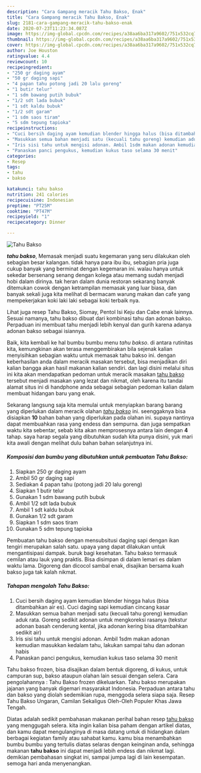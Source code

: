 ```yaml
---
description: "Cara Gampang meracik Tahu Bakso, Enak"
title: "Cara Gampang meracik Tahu Bakso, Enak"
slug: 2181-cara-gampang-meracik-tahu-bakso-enak
date: 2020-07-23T11:23:34.087Z
image: https://img-global.cpcdn.com/recipes/a38aa6ba317a9602/751x532cq70/tahu-bakso-foto-resep-utama.jpg
thumbnail: https://img-global.cpcdn.com/recipes/a38aa6ba317a9602/751x532cq70/tahu-bakso-foto-resep-utama.jpg
cover: https://img-global.cpcdn.com/recipes/a38aa6ba317a9602/751x532cq70/tahu-bakso-foto-resep-utama.jpg
author: Joe Houston
ratingvalue: 4.4
reviewcount: 10
recipeingredient:
- "250 gr daging ayam"
- "50 gr daging sapi"
- "4 papan tahu potong jadi 20 lalu goreng"
- "1 butir telur"
- "1 sdm bawang putih bubuk"
- "1/2 sdt lada bubuk"
- "1 sdt kaldu bubuk"
- "1/2 sdt garam"
- "1 sdm saos tiram"
- "5 sdm tepung tapioka"
recipeinstructions:
- "Cuci bersih daging ayam kemudian blender hingga halus (bisa ditambahkan air es). Cuci daging sapi kemudian cincang kasar"
- "Masukkan semua bahan menjadi satu (kecuali tahu goreng) kemudian aduk rata. Goreng sedikit adonan untuk mengkoreksi rasanya (tekstur adonan basah cenderung kental, jika adonan kering bisa ditambahkan sedikit air)"
- "Iris sisi tahu untuk mengisi adonan. Ambil 1sdm makan adonan kemudian masukkan kedalam tahu, lakukan sampai tahu dan adonan habis"
- "Panaskan panci pengukus, kemudian kukus taso selama 30 menit"
categories:
- Resep
tags:
- tahu
- bakso

katakunci: tahu bakso 
nutrition: 241 calories
recipecuisine: Indonesian
preptime: "PT25M"
cooktime: "PT47M"
recipeyield: "1"
recipecategory: Dinner

---
```



![Tahu Bakso](https://img-global.cpcdn.com/recipes/a38aa6ba317a9602/751x532cq70/tahu-bakso-foto-resep-utama.jpg)

<b><i>tahu bakso</i></b>, Memasak menjadi suatu kegemaran yang seru dilakukan oleh sebagian besar kalangan. tidak hanya para ibu ibu, sebagian pria juga cukup banyak yang berminat dengan kegemaran ini. walau hanya untuk sekedar bersenang senang dengan kolega atau memang sudah menjadi hobi dalam dirinya. tak heran dalam dunia restoran sekarang banyak ditemukan cowok dengan ketrampilan memasak yang luar biasa, dan banyak sekali juga kita melihat di bermacam warung makan dan cafe yang mempekerjakan koki laki laki sebagai koki terbaik nya.

Lihat juga resep Tahu Bakso, Siomay, Pentol Isi Keju dan Cabe enak lainnya. Sesuai namanya, tahu bakso dibuat dari kombinasi tahu dan adonan bakso. Perpaduan ini membuat tahu menjadi lebih kenyal dan gurih karena adanya adonan bakso sebagai isiannya.

Baik, kita kembali ke hal bumbu bumbu menu <i>tahu bakso</i>. di antara rutinitas kita, kemungkinan akan terasa menggembirakan bila sejenak kalian menyisihkan sebagian waktu untuk memasak tahu bakso ini. dengan keberhasilan anda dalam meracik masakan tersebut, bisa menjadikan diri kalian bangga akan hasil makanan kalian sendiri. dan lagi disini melalui situs ini kita akan mendapatkan pedoman untuk meracik masakan <u>tahu bakso</u> tersebut menjadi masakan yang lezat dan nikmat, oleh karena itu tandai alamat situs ini di handphone anda sebagai sebagian pedoman kalian dalam membuat hidangan baru yang enak.


Sekarang langsung saja kita memulai untuk menyiapkan barang barang yang diperlukan dalam meracik olahan <u><i>tahu bakso</i></u> ini. seenggaknya bisa disiapkan <b>10</b> bahan bahan yang diperlukan pada olahan ini. supaya nantinya dapat membuahkan rasa yang endess dan sempurna. dan juga sempatkan waktu kita sebentar, sebab kita akan memprosesnya antara lain dengan <b>4</b> tahap. saya harap segala yang dibutuhkan sudah kita punya disini, yuk mari kita awali dengan melihat dulu bahan bahan selanjutnya ini.

<!--inarticleads1-->

##### Komposisi dan bumbu yang dibutuhkan untuk pembuatan Tahu Bakso:

1. Siapkan 250 gr daging ayam
1. Ambil 50 gr daging sapi
1. Sediakan 4 papan tahu (potong jadi 20 lalu goreng)
1. Siapkan 1 butir telur
1. Gunakan 1 sdm bawang putih bubuk
1. Ambil 1/2 sdt lada bubuk
1. Ambil 1 sdt kaldu bubuk
1. Gunakan 1/2 sdt garam
1. Siapkan 1 sdm saos tiram
1. Gunakan 5 sdm tepung tapioka


Pembuatan tahu bakso dengan mensubsitusi daging sapi dengan ikan tengiri merupakan salah satu. upaya yang dapat dilakukan untuk mengantisipasi dampak. buruk bagi kesehatan. Tahu bakso termasuk cemilan atau lauk yang praktis. Bisa disimpan di dalam lemari es dalam waktu lama. Digoreng dan dicocol sambal enak, disajikan bersama kuah bakso juga tak kalah nikmat. 

<!--inarticleads2-->

##### Tahapan mengolah Tahu Bakso:

1. Cuci bersih daging ayam kemudian blender hingga halus (bisa ditambahkan air es). Cuci daging sapi kemudian cincang kasar
1. Masukkan semua bahan menjadi satu (kecuali tahu goreng) kemudian aduk rata. Goreng sedikit adonan untuk mengkoreksi rasanya (tekstur adonan basah cenderung kental, jika adonan kering bisa ditambahkan sedikit air)
1. Iris sisi tahu untuk mengisi adonan. Ambil 1sdm makan adonan kemudian masukkan kedalam tahu, lakukan sampai tahu dan adonan habis
1. Panaskan panci pengukus, kemudian kukus taso selama 30 menit


Tahu bakso frozen, bisa disajikan dalam bentuk digoreng, di kukus, untuk campuran sup, bakso ataupun olahan lain sesuai dengan selera. Cara pengolahannya : Tahu Bakso frozen dikeluarkan. Tahu bakso merupakan jajanan yang banyak digemari masyarakat Indonesia. Perpaduan antara tahu dan bakso yang diolah sedemikian rupa, menggoda selera siapa saja. Resep Tahu Bakso Ungaran, Camilan Sekaligus Oleh-Oleh Populer Khas Jawa Tengah. 

Diatas adalah sedikit pembahasan makanan perihal bahan resep <u>tahu bakso</u> yang menggugah selera. kita ingin kalian bisa paham dengan artikel diatas, dan kamu dapat mengulanginya di masa datang untuk di hidangkan dalam berbagai kegiatan family atau sahabat kamu. kamu bisa menambahkan bumbu bumbu yang tertulis diatas selaras dengan keinginan anda, sehingga makanan <b>tahu bakso</b> ini dapat menjadi lebih endess dan nikmat lagi. demikian pembahasan singkat ini, sampai jumpa lagi di lain kesempatan. semoga hari anda menyenangkan.
